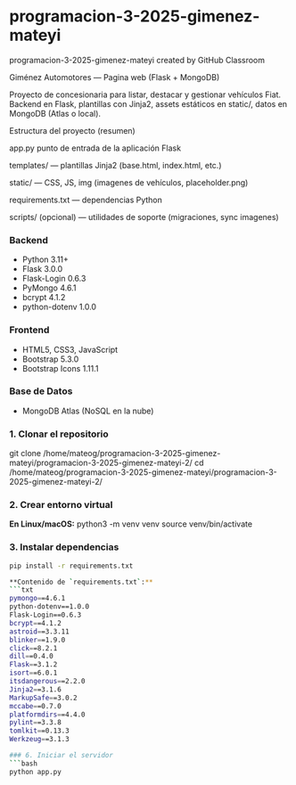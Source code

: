 # programacion-3-2025-gimenez-mateyi
programacion-3-2025-gimenez-mateyi created by GitHub Classroom

Giménez Automotores — Pagina web (Flask + MongoDB)

Proyecto de concesionaria para listar, destacar y gestionar vehículos Fiat. Backend en Flask, plantillas con Jinja2, assets estáticos en static/, datos en MongoDB (Atlas o local).

Estructura del proyecto (resumen)

app.py  punto de entrada de la aplicación Flask

templates/ — plantillas Jinja2 (base.html, index.html, etc.)

static/ — CSS, JS, img (imagenes de vehículos, placeholder.png)

requirements.txt — dependencias Python

scripts/ (opcional) — utilidades de soporte (migraciones, sync imagenes)

### Backend
- Python 3.11+
- Flask 3.0.0
- Flask-Login 0.6.3
- PyMongo 4.6.1
- bcrypt 4.1.2
- python-dotenv 1.0.0

### Frontend
- HTML5, CSS3, JavaScript
- Bootstrap 5.3.0
- Bootstrap Icons 1.11.1

### Base de Datos
- MongoDB Atlas (NoSQL en la nube)

### 1. Clonar el repositorio
git clone /home/mateog/programacion-3-2025-gimenez-mateyi/programacion-3-2025-gimenez-mateyi-2/
cd /home/mateog/programacion-3-2025-gimenez-mateyi/programacion-3-2025-gimenez-mateyi-2/

### 2. Crear entorno virtual

**En Linux/macOS:**
python3 -m venv venv
source venv/bin/activate

### 3. Instalar dependencias
```bash
pip install -r requirements.txt

**Contenido de `requirements.txt`:**
```txt
pymongo==4.6.1
python-dotenv==1.0.0
Flask-Login==0.6.3
bcrypt==4.1.2
astroid==3.3.11
blinker==1.9.0
click==8.2.1
dill==0.4.0
Flask==3.1.2
isort==6.0.1
itsdangerous==2.2.0
Jinja2==3.1.6
MarkupSafe==3.0.2
mccabe==0.7.0
platformdirs==4.4.0
pylint==3.3.8
tomlkit==0.13.3
Werkzeug==3.1.3

### 6. Iniciar el servidor
```bash
python app.py
```

